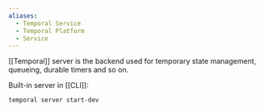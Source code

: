 ```yaml
---
aliases:
  - Temporal Service
  - Temporal Platform
  - Service
---
```

[[Temporal]] server is the backend used for temporary state management, queueing, durable timers and so on.

Built-in server in [[CLI]]:
```
temporal server start-dev
```